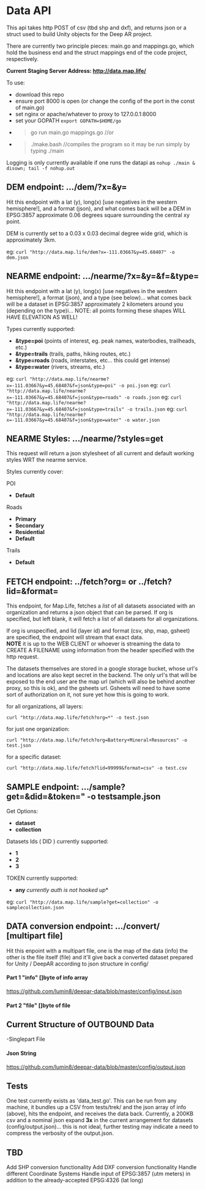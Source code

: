 # Data API

This api takes http POST of csv (tbd shp and dxf), and returns json or a struct used to build Unity objects for the Deep AR project.

There are currently two principle pieces: main.go and mappings.go, which hold the business end and the struct mappings end of the code project, respectively.

**Current Staging Server Address: http://data.map.life/**

To use:
- download this repo
- ensure port 8000 is open (or change the config of the port in the const of main.go)
- set nginx or apache/whatever to proxy to 127.0.0.1:8000
- set your GOPATH  `export GOPATH=$HOME/go`
- > go run main.go mappings.go  //or
- > ./make.bash  //compiles the program so it may be run simply by typing ./main

Logging is only currently available if one runs the datapi as ````nohup ./main & disown; tail -f nohup.out````

## DEM endpoint:  .../dem/?x=&y=

Hit this endpoint with a lat (y), long(x) [use negatives in the western hemisphere!], and a format (json), and what comes back will be a DEM in EPSG:3857 approximate 0.06 degrees square surrounding the central xy point.  

DEM is currently set to a 0.03 x 0.03 decimal degree wide grid, which is approximately 3km.

eg: ````curl "http://data.map.life/dem?x=-111.03667&y=45.68407" -o dem.json````


## NEARME endpoint:  .../nearme/?x=&y=&f=&type=

Hit this endpoint with a lat (y), long(x) [use negatives in the western hemisphere!], a format (json), and a type (see below)...  what comes back will be a dataset in EPSG:3857 approximately 2 kilometers around you (depending on the type)i...  NOTE:  all points forming these shapes WILL HAVE ELEVATION AS WELL!

Types currently supported:
- **&type=poi**  (points of interest, eg. peak names, waterbodies, trailheads, etc.)
- **&type=trails**  (trails, paths, hiking routes, etc.)
- **&type=roads**  (roads, interstates, etc...   this could get intense)
- **&type=water**  (rivers, streams, etc.)

eg: ````curl "http://data.map.life/nearme?x=-111.03667&y=45.68407&f=json&type=poi" -o poi.json````
eg: ````curl "http://data.map.life/nearme?x=-111.03667&y=45.68407&f=json&type=roads" -o roads.json````
eg: ````curl "http://data.map.life/nearme?x=-111.03667&y=45.68407&f=json&type=trails" -o trails.json````
eg: ````curl "http://data.map.life/nearme?x=-111.03667&y=45.68407&f=json&type=water" -o water.json````

## NEARME Styles:  .../nearme/?styles=get

This request will return a json stylesheet of all current and default working styles WRT the nearme service.

Styles currently cover:

POI
- **Default**

Roads
- **Primary**
- **Secondary**
- **Residential**
- **Default**

Trails
- **Default**

## FETCH endpoint: ../fetch?org=  or ../fetch?lid=&format=

This endpoint, for Map.Life, fetches a _list_ of all datasets associated with an organization and returns a json object that can be parsed.   If org is specified, but left blank, it will fetch a list of all datasets for all organizations.

If org is unspecified, and lid (layer id) and format (csv, shp, map, gsheet) are specified, the endpoint will stream that exact data.  
**NOTE** it is up to the WEB CLIENT or whoever is streaming the data to CREATE A FILENAME using information from the header specified with the http request.

The datasets themselves are stored in a google storage bucket, whose url's and locations are also kept secret in the backend.  The only url's that will be exposed to the end user are the map url (which will also be behind another proxy, so this is ok), and the gsheets url.  Gsheets will need to have some sort of authorization on it, not sure yet how this is going to work.

for all organizations, all layers:

````curl "http://data.map.life/fetch?org=*" -o test.json````

for just one organization:

````curl "http://data.map.life/fetch?org=Battery+Mineral+Resources" -o test.json````

for a specific dataset:

````curl "http://data.map.life/fetch?lid=99999&format=csv" -o test.csv````


## SAMPLE endpoint:  .../sample?get=&did=&token=" -o testsample.json

Get Options:
- **dataset**
- **collection**

Datasets Ids ( DID ) currently supported:
- **1**
- **2**
- **3**

TOKEN currently supported:
- **any**  *currently auth is not hooked up**

eg: ````curl "http://data.map.life/sample?get=collection" -o samplecollection.json````

## DATA conversion endpoint:  .../convert/  [multipart file]

Hit this enpoint with a multipart file, one is the map of the data (info) the other is the file itself (file) and it'll give back a converted dataset prepared for Unity / DeepAR according to json structure in config/

#### Part 1  "info" []byte of info array
https://github.com/lumin8/deepar-data/blob/master/config/input.json

#### Part 2  "file" []byte of file


## Current Structure of OUTBOUND Data
-Singlepart File

#### Json String
https://github.com/lumin8/deepar-data/blob/master/config/output.json


## Tests
One test currently exists as 'data_test.go'.  This can be run from any machine, it bundles up a CSV from tests/trek/ and the json array of info (above), hits the endpoint, and receives the data back.  Currently, a 200KB csv and a nominal json expand **3x** in the current arrangement for datasets (config/output.json)... this is not ideal, further testing may indicate a need to compress the verbosity of the output.json.

## TBD
Add SHP conversion functionality
Add DXF conversion functionality
Handle different Coordinate Systems
Handle input of EPSG:3857 (utm meters) in addition to the already-accepted EPSG:4326 (lat long)
